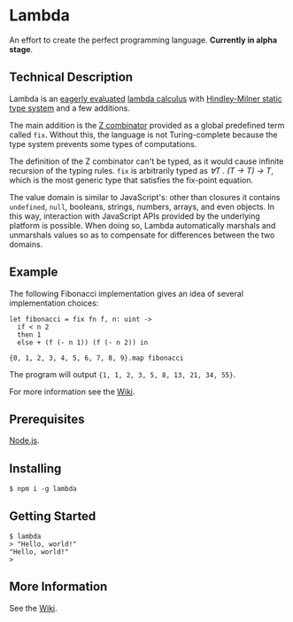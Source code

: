 # Lambda

An effort to create the perfect programming language. **Currently in alpha stage**.

## Technical Description

Lambda is an [eagerly evaluated](https://en.wikipedia.org/wiki/Eager_evaluation) [lambda calculus](https://en.wikipedia.org/wiki/Lambda_calculus) with [Hindley-Milner static type system](https://en.wikipedia.org/wiki/Hindley%E2%80%93Milner_type_system) and a few additions.

The main addition is the [Z combinator](https://en.wikipedia.org/wiki/Fixed-point_combinator#Strict_fixed_point_combinator) provided as a global predefined term called `fix`. Without this, the language is not Turing-complete because the type system prevents some types of computations.

The definition of the Z combinator can't be typed, as it would cause infinite recursion of the typing rules. `fix` is arbitrarily typed as _∀T . (T → T) → T_, which is the most generic type that satisfies the fix-point equation.

The value domain is similar to JavaScript's: other than closures it contains `undefined`, `null`, booleans, strings, numbers, arrays, and even objects. In this way, interaction with JavaScript APIs provided by the underlying platform is possible. When doing so, Lambda automatically marshals and unmarshals values so as to compensate for differences between the two domains.

## Example

The following Fibonacci implementation gives an idea of several implementation choices:

```lambda
let fibonacci = fix fn f, n: uint ->
  if < n 2
  then 1
  else + (f (- n 1)) (f (- n 2)) in

{0, 1, 2, 3, 4, 5, 6, 7, 8, 9}.map fibonacci
```

The program will output `{1, 1, 2, 3, 5, 8, 13, 21, 34, 55}`.

For more information see the [Wiki](https://github.com/71104/lambda/wiki).

## Prerequisites

[Node.js](https://nodejs.org/).

## Installing

`$ npm i -g lambda`

## Getting Started

```
$ lambda
> "Hello, world!"
"Hello, world!"
>
```

## More Information

See the [Wiki](https://github.com/71104/lambda/wiki).
